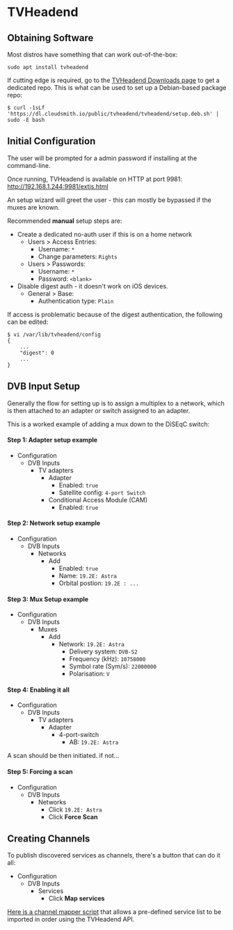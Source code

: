 # TVHeadend

## Obtaining Software

Most distros have something that can work out-of-the-box:
```
sudo apt install tvheadend
```

If cutting edge is required, go to the [TVHeadend Downloads page](https://tvheadend.org/p/downloads) to get a dedicated repo. This is what can be used to set up a Debian-based package repo:
```
$ curl -1sLf 'https://dl.cloudsmith.io/public/tvheadend/tvheadend/setup.deb.sh' | sudo -E bash
```

## Initial Configuration

The user will be prompted for a admin password if installing at the command-line. 

Once running, TVHeadend is available on HTTP at port 9981:
http://192.168.1.244:9981/extjs.html

An setup wizard will greet the user - this can mostly be bypassed if the muxes are known.

Recommended **manual** setup steps are:
- Create a dedicated no-auth user if this is on a home network
  - Users > Access Entries:
    - Username: `*`
    - Change parameters: `Rights`
  - Users > Passwords:
    - Username: `*`
    - Password: `<blank>`
- Disable digest auth - it doesn't work on iOS devices.
  - General > Base:
    - Authentication type: `Plain`

If access is problematic because of the digest authentication, the following can be edited:
```
$ vi /var/lib/tvheadend/config
{
    ...
    "digest": 0
    ...
}
```

## DVB Input Setup

Generally the flow for setting up is to assign a multiplex to a network, which is then attached to an adapter or switch assigned to an adapter. 

This is a worked example of adding a mux down to the DiSEqC switch:

#### Step 1: Adapter setup example
- Configuration
  - DVB Inputs
    - TV adapters
      - Adapter
        - Enabled: `true`
        - Satellite config: `4-port Switch`
      - Conditional Access Module (CAM)
        - Enabled: `true`

#### Step 2: Network setup example
- Configuration
  - DVB Inputs
    - Networks
      - Add
        - Enabled: `true`
        - Name: `19.2E: Astra`
        - Orbital postion: `19.2E : ...`

#### Step 3: Mux Setup example
- Configuration
  - DVB Inputs
    - Muxes
      - Add
        - Network: `19.2E: Astra`
          - Delivery system: `DVB-S2`
          - Frequency (kHz): `10758000`
          - Symbol rate (Sym/s): `22000000`
          - Polarisation: `V`

#### Step 4: Enabling it all
- Configuration
  - DVB Inputs
    - TV adapters
      - Adapter
        - 4-port-switch
          - AB: `19.2E: Astra`

A scan should be then initiated. if not...

#### Step 5: Forcing a scan
- Configuration
  - DVB Inputs
    - Networks
      - Click `19.2E: Astra`
      - Click **Force Scan**

## Creating Channels

To publish discovered services as channels, there's a button that can do it all:
- Configuration
  - DVB Inputs
    - Services
      - Click **Map services**

[Here is a channel mapper script](channel_mapper/README.md) that allows a pre-defined service list to be imported in order using the TVHeadend API.